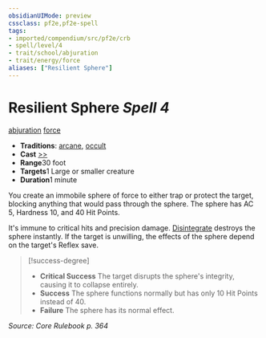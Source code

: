 ```yaml
---
obsidianUIMode: preview
cssclass: pf2e,pf2e-spell
tags:
- imported/compendium/src/pf2e/crb
- spell/level/4
- trait/school/abjuration
- trait/energy/force
aliases: ["Resilient Sphere"]
---
```

# Resilient Sphere *Spell 4*   
[abjuration](abjuration.md)  [force](force.md)  

- **Traditions**: [arcane](arcane.md), [occult](occult.md)
- **Cast** [>>](chapter-9-playing-the-game.md#Actions "Two-Action") 
- **Range**30 foot
- **Targets**1 Large or smaller creature
- **Duration**1 minute

You create an immobile sphere of force to either trap or protect the target, blocking anything that would pass through the sphere. The sphere has AC 5, Hardness 10, and 40 Hit Points.

It's immune to critical hits and precision damage. [Disintegrate](compendium/spells/disintegrate.md) destroys the sphere instantly. If the target is unwilling, the effects of the sphere depend on the target's Reflex save.

> [!success-degree] 
> - **Critical Success** The target disrupts the sphere's integrity, causing it to collapse entirely.
> - **Success** The sphere functions normally but has only 10 Hit Points instead of 40.
> - **Failure** The sphere has its normal effect.

*Source: Core Rulebook p. 364*